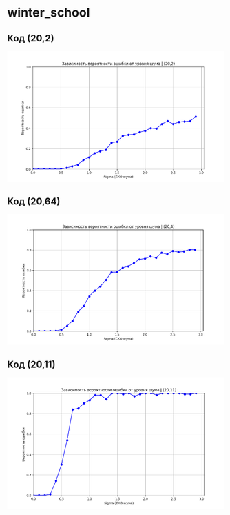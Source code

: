# winter_school

## Код (20,2)
<img src="img/2.png" width="600" /> 

## Код (20,64)
<img src="img/4.png" width="600" /> 

## Код (20,11)
<img src="img/11.png" width="600" /> 
